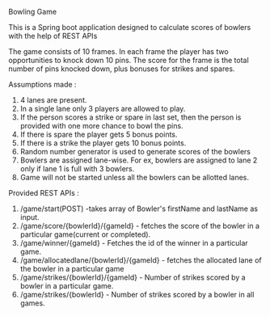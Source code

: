 Bowling Game 

This is a Spring boot application designed to calculate scores of bowlers with the help of REST APIs

The game consists of 10 frames. In each frame the player has two opportunities to knock down 10 pins. The score for the frame is the total number of pins knocked down, plus bonuses for strikes and spares.

Assumptions made :
1. 4 lanes are present.
2. In a single lane only 3 players are allowed to play. 
3. If the person scores a strike or spare in last set, then the person is provided with one more chance to bowl the pins.
4. If there is spare the player gets 5 bonus points.
5. If there is a strike the player gets 10 bonus points.
6. Random number generator is used to generate scores of the bowlers
7. Bowlers are assigned lane-wise. For ex, bowlers are assigned to lane 2 only if lane 1 is full with 3 bowlers.
8. Game will not be started unless all the bowlers can be allotted lanes.

Provided REST APIs :

1. /game/start(POST) -takes array of Bowler's firstName and lastName as input. 
2. /game/score/{bowlerId}/{gameId} - fetches the score of the bowler in a particular game(current or completed).
3. /game/winner/{gameId} - Fetches the id of the winner in a particular game.
4. /game/allocatedlane/{bowlerId}/{gameId} - fetches the allocated lane of the bowler in a particular game
5. /game/strikes/{bowlerId}/{gameId} - Number of strikes scored by a bowler in a particular game.
6. /game/strikes/{bowlerId} - Number of strikes scored by a bowler in all games.
